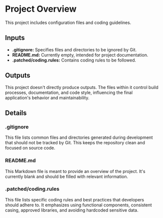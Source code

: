 # Project Overview

This project includes configuration files and coding guidelines.

## Inputs

- **.gitignore:** Specifies files and directories to be ignored by Git.
- **README.md:**  Currently empty, intended for project documentation.
- **.patched/coding.rules:**  Contains coding rules to be followed.

## Outputs

This project doesn't directly produce outputs.  The files within it control build processes, documentation, and code style, influencing the final application's behavior and maintainability.

## Details

### .gitignore

This file lists common files and directories generated during development that should not be tracked by Git. This keeps the repository clean and focused on source code.

### README.md

This Markdown file is meant to provide an overview of the project.  It's currently blank and should be filled with relevant information.

### .patched/coding.rules

This file lists specific coding rules and best practices that developers should adhere to.  It emphasizes using functional components, consistent casing, approved libraries, and avoiding hardcoded sensitive data.
